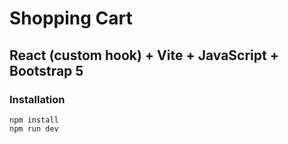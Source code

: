 # Shopping Cart

## React (custom hook) + Vite + JavaScript + Bootstrap 5

### Installation
`npm install`  
`npm run dev`
